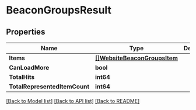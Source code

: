 # BeaconGroupsResult

## Properties

Name | Type | Description | Notes
------------ | ------------- | ------------- | -------------
**Items** | [**[]WebsiteBeaconGroupsItem**](WebsiteBeaconGroupsItem.md) |  | 
**CanLoadMore** | **bool** |  | [optional] 
**TotalHits** | **int64** |  | [optional] 
**TotalRepresentedItemCount** | **int64** |  | [optional] 

[[Back to Model list]](../README.md#documentation-for-models) [[Back to API list]](../README.md#documentation-for-api-endpoints) [[Back to README]](../README.md)


